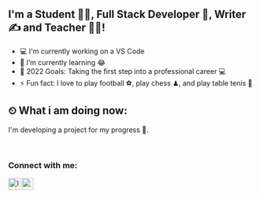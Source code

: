## I'm a Student 👨‍🎓, Full Stack Developer 🚀, Writer ✍ and Teacher 👨‍🎓!
- 💻 I'm currently working on a VS Code
- 🌱 I’m currently learning 😂
- 🥅 2022 Goals: Taking the first step into a professional career 💻
- ⚡ Fun fact: I love to play football ⚽, play chess ♟, and play table tenis 🏓


## ⏲ What i am doing now:
I'm developing a project for my progress 🧍.

<br />

### Connect with me:

[<img align="left" alt="linkedin | LinkedIn" width="24px" src="https://raw.githubusercontent.com/peterthehan/peterthehan/master/assets/linkedin.svg" />][linkedin]
[<img align="left" height="24" width="24" src="https://cdn.jsdelivr.net/npm/simple-icons@v4/icons/gmail.svg" />][gmail]

<br />
<br />  

[linkedin]: https://www.linkedin.com/in/onurgokcekoca/
[gmail]: mailto:onurgokcekoca1@gmail.com


